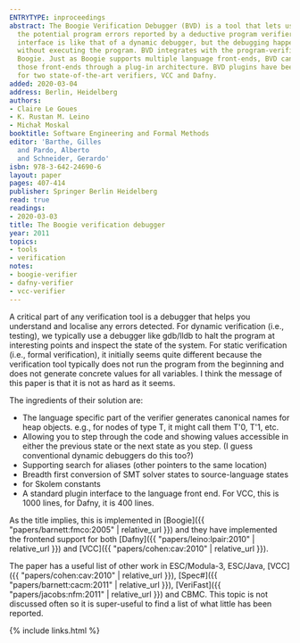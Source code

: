 ```yaml
---
ENTRYTYPE: inproceedings
abstract: The Boogie Verification Debugger (BVD) is a tool that lets users explore
  the potential program errors reported by a deductive program verifier. The user
  interface is like that of a dynamic debugger, but the debugging happens statically
  without executing the program. BVD integrates with the program-verification engine
  Boogie. Just as Boogie supports multiple language front-ends, BVD can work with
  those front-ends through a plug-in architecture. BVD plugins have been implemented
  for two state-of-the-art verifiers, VCC and Dafny.
added: 2020-03-04
address: Berlin, Heidelberg
authors:
- Claire Le Goues
- K. Rustan M. Leino
- Michał Moskal
booktitle: Software Engineering and Formal Methods
editor: 'Barthe, Gilles
  and Pardo, Alberto
  and Schneider, Gerardo'
isbn: 978-3-642-24690-6
layout: paper
pages: 407-414
publisher: Springer Berlin Heidelberg
read: true
readings:
- 2020-03-03
title: The Boogie verification debugger
year: 2011
topics:
- tools
- verification
notes:
- boogie-verifier
- dafny-verifier
- vcc-verifier
---
```


A critical part of any verification tool is a debugger that helps you understand and localise any errors detected.
For dynamic verification (i.e., testing), we typically use a debugger like gdb/lldb to halt the program at interesting points and inspect the state of the system.
For static verification (i.e., formal verification), it initially seems quite different because the verification tool typically does not run the program from the beginning and does not generate concrete values for all variables.
I think the message of this paper is that it is not as hard as it seems.

The ingredients of their solution are:
- The language specific part of the verifier generates canonical names for heap objects. e.g., for nodes of type T, it might call them T'0, T'1, etc.
- Allowing you to step through the code and showing values accessible in either the previous state or the next state as you step.  (I guess conventional dynamic debuggers do this too?)
- Supporting search for aliases (other pointers to the same location)
- Breadth first conversion of SMT solver states to source-language states
- <something> for Skolem constants
- A standard plugin interface to the language front end.  For VCC, this is 1000 lines, for Dafny, it is 400 lines.

As the title implies, this is implemented in
[Boogie]({{ "papers/barnett:fmco:2005" | relative_url }})
and they have implemented the frontend support for both
[Dafny]({{ "papers/leino:lpair:2010" | relative_url }})
and
[VCC]({{ "papers/cohen:cav:2010" | relative_url }}).

The paper has a useful list of other work in
ESC/Modula-3,
ESC/Java,
[VCC]({{ "papers/cohen:cav:2010" | relative_url }}),
[Spec#]({{ "papers/barnett:cacm:2011" | relative_url }}),
[VeriFast]({{ "papers/jacobs:nfm:2011" | relative_url }})
and
CBMC.
This topic is not discussed often so it is super-useful to find a list of what little has been reported.


{% include links.html %}
